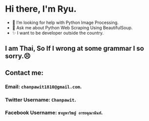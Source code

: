 # Hi there, I'm Ryu.

<!--
**Chanpawit/Chanpawit** is a ✨ _special_ ✨ repository because its `README.md` (this file) appears on your GitHub profile.
-->

- 🤔 I’m looking for help with Python Image Processing.
- 💬 Ask me about Python Web Scraping Using BeautifulSoup.
- ✨ I want to be developer outside the country.

## I am Thai, So If I wrong at some grammar I so sorry.😣

## Contact me:
### Email: `chanpawit1810@gmail.com`.
### Twitter Username: `Chanpawit`.
### Facebook Username: `ชาญพาวิชญ์ อารยคุณานันท์`.
